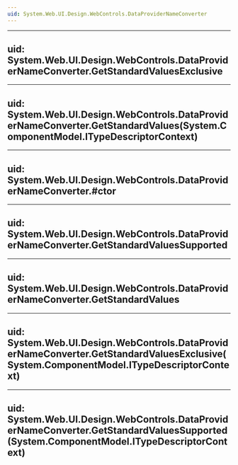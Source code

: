 ```yaml
---
uid: System.Web.UI.Design.WebControls.DataProviderNameConverter
---
```


---
uid: System.Web.UI.Design.WebControls.DataProviderNameConverter.GetStandardValuesExclusive
---

---
uid: System.Web.UI.Design.WebControls.DataProviderNameConverter.GetStandardValues(System.ComponentModel.ITypeDescriptorContext)
---

---
uid: System.Web.UI.Design.WebControls.DataProviderNameConverter.#ctor
---

---
uid: System.Web.UI.Design.WebControls.DataProviderNameConverter.GetStandardValuesSupported
---

---
uid: System.Web.UI.Design.WebControls.DataProviderNameConverter.GetStandardValues
---

---
uid: System.Web.UI.Design.WebControls.DataProviderNameConverter.GetStandardValuesExclusive(System.ComponentModel.ITypeDescriptorContext)
---

---
uid: System.Web.UI.Design.WebControls.DataProviderNameConverter.GetStandardValuesSupported(System.ComponentModel.ITypeDescriptorContext)
---

